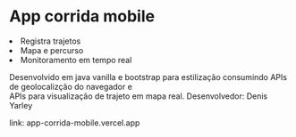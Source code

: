<h1>App corrida mobile</h1>
<li>Registra trajetos</li>
<li>Mapa e percurso</li>
<li>Monitoramento em tempo real</li>

Desenvolvido em java vanilla e bootstrap para estilização consumindo APIs de geolocalizção do navegador e <br>
APIs para visualização de trajeto em mapa real.
Desenvolvedor: Denis Yarley

link: app-corrida-mobile.vercel.app
